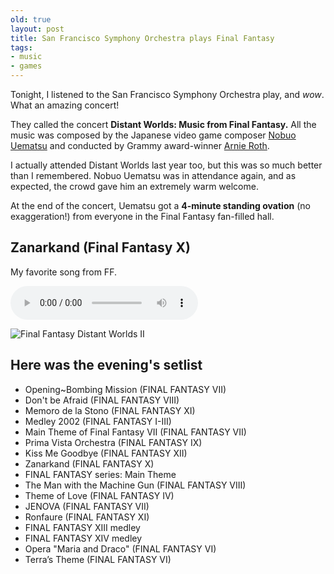 ```yaml
---
old: true
layout: post
title: San Francisco Symphony Orchestra plays Final Fantasy
tags:
- music
- games
---
```


Tonight, I listened to the San Francisco Symphony Orchestra play, and *wow*. What an amazing concert!

They called the concert **Distant Worlds: Music from Final Fantasy.** All the music was composed by the Japanese video game composer [Nobuo Uematsu](http://en.wikipedia.org/wiki/Nobuo_Uematsu) and conducted by Grammy award-winner [Arnie Roth](http://en.wikipedia.org/wiki/Arnie_Roth).

I actually attended Distant Worlds last year too, but this was so much better than I remembered. Nobuo Uematsu was in attendance again, and as expected, the crowd gave him an extremely warm welcome.

At the end of the concert, Uematsu got a **4-minute standing ovation** (no exaggeration!) from everyone in the Final Fantasy fan-filled hall.

## Zanarkand (Final Fantasy X)

My favorite song from FF.

<audio controls preload="auto">
  <source src="/images/Zanarkand-Final-Fantasy-X.mp3" type="audio/mpeg">
  <source src="/images/Zanarkand-Final-Fantasy-X.ogg" type="audio/ogg">
</audio>

![Final Fantasy Distant Worlds II](/images/DistantWorldsII.jpg)

## Here was the evening's setlist

- Opening~Bombing Mission (FINAL FANTASY VII)
- Don't be Afraid (FINAL FANTASY VIII)
- Memoro de la Stono (FINAL FANTASY XI)
- Medley 2002 (FINAL FANTASY I-III)
- Main Theme of Final Fantasy VII (FINAL FANTASY VII)
- Prima Vista Orchestra (FINAL FANTASY IX)
- Kiss Me Goodbye (FINAL FANTASY XII)
- Zanarkand (FINAL FANTASY X)
- FINAL FANTASY series: Main Theme
- The Man with the Machine Gun (FINAL FANTASY VIII)
- Theme of Love (FINAL FANTASY IV)
- JENOVA (FINAL FANTASY VII)
- Ronfaure (FINAL FANTASY XI)
- FINAL FANTASY XIII medley
- FINAL FANTASY XIV medley
- Opera "Maria and Draco" (FINAL FANTASY VI)
- Terra’s Theme (FINAL FANTASY VI)